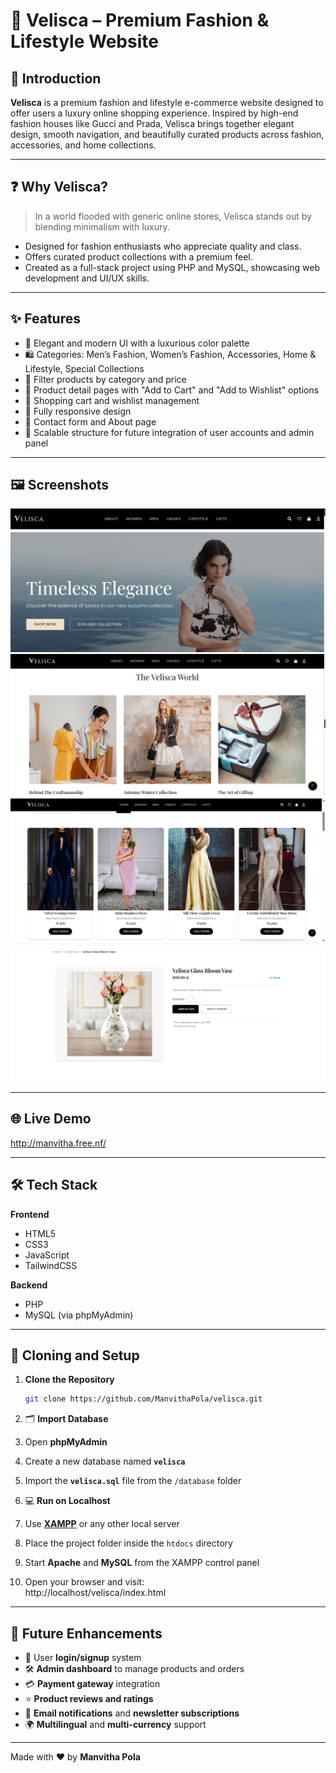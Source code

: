 # 💎 Velisca – Premium Fashion & Lifestyle Website

## 🌸 Introduction

**Velisca** is a premium fashion and lifestyle e-commerce website designed to offer users a luxury online shopping experience. Inspired by high-end fashion houses like Gucci and Prada, Velisca brings together elegant design, smooth navigation, and beautifully curated products across fashion, accessories, and home collections.

---

## ❓ Why Velisca?

> In a world flooded with generic online stores, Velisca stands out by blending minimalism with luxury.

- Designed for fashion enthusiasts who appreciate quality and class.
- Offers curated product collections with a premium feel.
- Created as a full-stack project using PHP and MySQL, showcasing web development and UI/UX skills.

---

## ✨ Features

- 🖤 Elegant and modern UI with a luxurious color palette  
- 🛍️ Categories: Men’s Fashion, Women’s Fashion, Accessories, Home & Lifestyle, Special Collections  
- 🔎 Filter products by category and price  
- 🧾 Product detail pages with "Add to Cart" and "Add to Wishlist" options  
- 🛒 Shopping cart and wishlist management  
- 📱 Fully responsive design  
- 💬 Contact form and About page  
- 🧠 Scalable structure for future integration of user accounts and admin panel

---

## 🖼️ Screenshots

![Home](screenshot1.png)
![Home](screenshot2.png)
![Home](screenshot3.png)
![Home](screenshot4.png)

---

## 🌐 Live Demo

http://manvitha.free.nf/


---

## 🛠️ Tech Stack

**Frontend**  
- HTML5  
- CSS3  
- JavaScript  
- TailwindCSS

**Backend**  
- PHP  
- MySQL (via phpMyAdmin)

---

## 🧬 Cloning and Setup

1. **Clone the Repository**
   ```bash
   git clone https://github.com/ManvithaPola/velisca.git

2. 🗂️ **Import Database**

1. Open **phpMyAdmin**
2. Create a new database named **`velisca`**
3. Import the **`velisca.sql`** file from the `/database` folder

3. 💻 **Run on Localhost**

1. Use **[XAMPP](https://www.apachefriends.org/index.html)** or any other local server
2. Place the project folder inside the `htdocs` directory
3. Start **Apache** and **MySQL** from the XAMPP control panel
4. Open your browser and visit:  
   http://localhost/velisca/index.html

---

## 🚀 Future Enhancements

- 👤 User **login/signup** system  
- 🛠️ **Admin dashboard** to manage products and orders  
- 💳 **Payment gateway** integration  
- ⭐ **Product reviews and ratings**  
- 📧 **Email notifications** and **newsletter subscriptions**  
- 🌍 **Multilingual** and **multi-currency** support  

---

Made with ❤️ by **Manvitha Pola**

